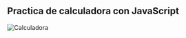 ## Practica de calculadora con JavaScript
![Calculadora](https://i5.walmartimages.com.mx/mg/gm/3pp/asr/2b07efd7-d2ed-4b9e-aec6-f24b32e99358.da7d416f230fb586f5f9deed1a6a4fb1.jpeg?odnHeight=612&odnWidth=612&odnBg=FFFFFF)
